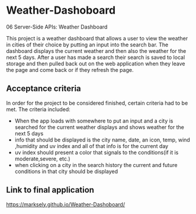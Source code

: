 # Weather-Dashoboard

06 Server-Side APIs: Weather Dashboard

This project is a weather dashboard that allows a user to view the weather in cities of their choice by putting an input into the search bar. The dashboard displays the current weather and then also the weather for the next 5 days. After a user has made a search their search is saved to local storage and then pulled back out on the web application when they leave the page and come back or if they refresh the page.
## Acceptance criteria

In order for the project to be considered finished, certain criteria had to be met. The criteria included: 

* When the app loads with somewhere to put an input and a city is searched for the current weather displays and shows weather for the next 5 days
* info that should be displayed is the city name, date, an icon, temp, wind ,humidity and uv index and all of that info is for the current day
* uv index should present a color that signals to the conditions(if it is moderate,severe, etc.)
* when clicking on a city in the search history the current and future conditions in that city should be displayed

## Link to final application
https://marksely.github.io/Weather-Dashoboard/